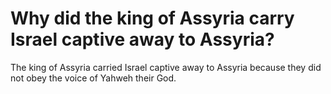 # Why did the king of Assyria carry Israel captive away to Assyria?

The king of Assyria carried Israel captive away to Assyria because they did not obey the voice of Yahweh their God.
